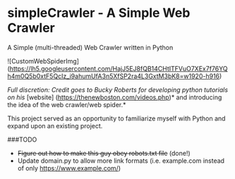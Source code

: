 # simpleCrawler - A Simple Web Crawler
A Simple (multi-threaded) Web Crawler written in Python

![CustomWebSpiderImg] (https://lh5.googleusercontent.com/HajJ5EJ8fQB14CHtITFVuO7XEx7f76YQh4m0Q5b0xtF5QcIz_i9ahumUfA3n5XfSP2ra4L3GxtM3bK8=w1920-h916)

*Full discretion: Credit goes to Bucky Roberts for developing python tutorials on his* [website] (https://thenewboston.com/videos.php)* and introducing the idea of the web crawler/web spider.*

This project served as an opportunity to familiarize myself with Python and expand upon an existing project.

###TODO
- ~~Figure out how to make this guy obey robots.txt file~~ (done!)
- Update domain.py to allow more link formats (i.e. example.com instead of only https://www.example.com/)

